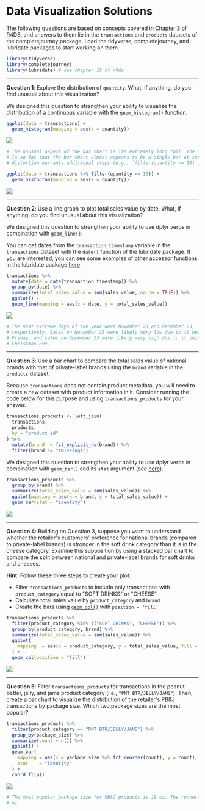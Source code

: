 Data Visualization Solutions
================

The following questions are based on concepts covered in [Chapter 3](http://r4ds.had.co.nz/data-visualisation.html) of R4DS, and answers to them lie in the `transactions` and `products` datasets of the completejourney package. Load the tidyverse, completejourney, and lubridate packages to start working on them.

``` r
library(tidyverse)
library(completejourney)
library(lubridate) # see chapter 16 of r4ds
```

------------------------------------------------------------------------

**Question 1**: Explore the distribution of `quantity`. What, if anything, do you find unusual about this visualization?

We designed this question to strengthen your ability to visualize the distribution of a continuous variable with the `geom_histogram()` function.

``` r
ggplot(data = transactions) + 
  geom_histogram(mapping = aes(x = quantity))
```

![](02-data-visualization-solutions_files/figure-markdown_github/unnamed-chunk-1-1.png)

``` r
# The unusual aspect of the bar chart is its extremely long tail. The distance
# is so far that the bar chart almost appears to be a single bar at zero. This
# distortion warrants additional steps (e.g., `filter(quantity <= 10)`).

ggplot(data = transactions %>% filter(quantity <= 10)) + 
  geom_histogram(mapping = aes(x = quantity))
```

![](02-data-visualization-solutions_files/figure-markdown_github/unnamed-chunk-1-2.png)

------------------------------------------------------------------------

**Question 2**: Use a line graph to plot total sales value by date. What, if anything, do you find unusual about this visualization?

We designed this question to strengthen your ability to use dplyr verbs in combination with `geom_line()`.

You can get dates from the `transaction_timestamp` variable in the `transactions` dataset with the `date()` function of the lubridate package. If you are interested, you can see some examples of other accessor functions in the lubridate package [here](https://r4ds.had.co.nz/dates-and-times.html#date-time-components).

``` r
transactions %>% 
  mutate(date = date(transaction_timestamp)) %>% 
  group_by(date) %>% 
  summarize(total_sales_value = sum(sales_value, na.rm = TRUE)) %>%
  ggplot() + 
  geom_line(mapping = aes(x = date, y = total_sales_value))
```

![](02-data-visualization-solutions_files/figure-markdown_github/unnamed-chunk-2-1.png)

``` r
# The most extreme days of the year were November 23 and December 23,
# respectively. Sales on November 23 were likely very low due to it being Black
# Friday, and sales on December 23 were likely very high due to it being
# Christmas Eve.
```

------------------------------------------------------------------------

**Question 3**: Use a bar chart to compare the total sales value of national brands with that of private-label brands using the `brand` variable in the `products` dataset.

Because `transactions` does not contain product metadata, you will need to create a new dataset with product information in it. Consider running the code below for this purpose and using `transactions_products` for your answer.

``` r
transactions_products <- left_join(
  transactions, 
  products, 
  by = "product_id"
) %>% 
  mutate(brand  = fct_explicit_na(brand)) %>% 
  filter(brand != "(Missing)")
```

We designed this question to strengthen your ability to use dplyr verbs in combination with `geom_bar()` and its `stat` argument (see [here](https://r4ds.had.co.nz/data-visualisation.html#statistical-transformations)).

``` r
transactions_products %>%
  group_by(brand) %>%
  summarize(total_sales_value = sum(sales_value)) %>%
  ggplot(mapping = aes(x = brand, y = total_sales_value)) + 
  geom_bar(stat = "identity")
```

![](02-data-visualization-solutions_files/figure-markdown_github/unnamed-chunk-4-1.png)

------------------------------------------------------------------------

**Question 4**: Building on Question 3, suppose you want to understand whether the retailer's customers' preference for national brands (compared to private-label brands) is stronger in the soft drink category than it is in the cheese category. Examine this supposition by using a stacked bar chart to compare the split between national and private-label brands for soft drinks and cheeses.

**Hint**: Follow these three steps to create your plot:

-   Filter `transactions_products` to include only transactions with `product_category` equal to "SOFT DRINKS" or "CHEESE"
-   Calculate total sales value by `product_category` and `brand`
-   Create the bars using [`geom_col()`](https://jrnold.github.io/r4ds-exercise-solutions/data-visualisation.html#exercise-3.7.2) with `position = 'fill'`

``` r
transactions_products %>%
  filter(product_category %in% c("SOFT DRINKS", "CHEESE")) %>%
  group_by(product_category, brand) %>%
  summarize(total_sales_value = sum(sales_value)) %>%
  ggplot(
    mapping  = aes(x = product_category, y = total_sales_value, fill = brand)
  ) + 
  geom_col(position = "fill")
```

![](02-data-visualization-solutions_files/figure-markdown_github/unnamed-chunk-5-1.png)

------------------------------------------------------------------------

**Question 5**: Filter `transactions_products` for transactions in the peanut better, jelly, and jams product category (i.e., `"PNT BTR/JELLY/JAMS"`). Then, create a bar chart to visualize the distribution of the retailer's PB&J transactions by package size. Which two package sizes are the most popular?

``` r
transactions_products %>% 
  filter(product_category == "PNT BTR/JELLY/JAMS") %>% 
  group_by(package_size) %>% 
  summarize(count = n()) %>% 
  ggplot() + 
  geom_bar(
    mapping = aes(x = package_size %>% fct_reorder(count), y = count), 
    stat    = "identity"
  ) +
  coord_flip()
```

![](02-data-visualization-solutions_files/figure-markdown_github/unnamed-chunk-6-1.png)

``` r
# The most popular package size for PB&J products is 18 oz. The runner-up is 32
# oz.
```
